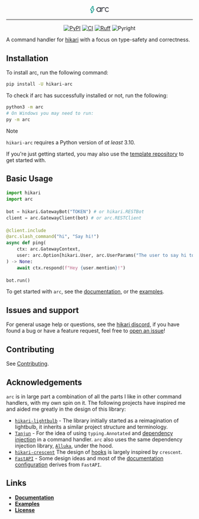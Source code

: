 <div align="center">
    <picture>
        <source media="(prefers-color-scheme: dark)" srcset="./docs/assets/branding/composed-darkmode.svg">
        <source media="(prefers-color-scheme: light)" srcset="./docs/assets/branding/composed-lightmode.svg">
        <img alt="The arc logo" src="./docs/assets/branding/composed-lightmode.svg" style="max-width: 10%;">
    </picture>
</div>

---

<div align="center">

[![PyPI](https://img.shields.io/pypi/v/hikari-arc)](https://pypi.org/project/hikari-arc)
[![CI](https://github.com/hypergonial/hikari-arc/actions/workflows/ci.yml/badge.svg)](https://github.com/hypergonial/hikari-arc/actions/workflows/ci.yml)
[![Ruff](https://img.shields.io/endpoint?url=https://raw.githubusercontent.com/charliermarsh/ruff/main/assets/badge/v1.json)](https://github.com/charliermarsh/ruff)
![Pyright](https://badgen.net/badge/Pyright/strict/2A6DB2)

</div>

A command handler for [hikari](https://github.com/hikari-py/hikari) with a focus on type-safety and correctness.

## Installation

To install arc, run the following command:

```sh
pip install -U hikari-arc
```

To check if arc has successfully installed or not, run the following:

```sh
python3 -m arc
# On Windows you may need to run:
py -m arc
```

> [!NOTE]
> `hikari-arc` requires a Python version of *at least* 3.10.

If you're just getting started, you may also use the [template repository](https://github.com/hypergonial/arc-template) to get started with.

## Basic Usage

```py
import hikari
import arc

bot = hikari.GatewayBot("TOKEN") # or hikari.RESTBot
client = arc.GatewayClient(bot) # or arc.RESTClient

@client.include
@arc.slash_command("hi", "Say hi!")
async def ping(
    ctx: arc.GatewayContext,
    user: arc.Option[hikari.User, arc.UserParams("The user to say hi to.")]
) -> None:
    await ctx.respond(f"Hey {user.mention}!")

bot.run()
```

To get started with `arc`, see the [documentation](https://arc.hypergonial.com), or the [examples](https://github.com/hypergonial/hikari-arc/tree/main/examples).

## Issues and support

For general usage help or questions, see the [hikari discord](https://discord.gg/hikari), if you have found a bug or have a feature request, feel free to [open an issue](https://github.com/hypergonial/hikari-arc/issues/new/choose)!

## Contributing

See [Contributing](./CONTRIBUTING.md).

## Acknowledgements

`arc` is in large part a combination of all the parts I like in other command handlers, with my own spin on it. The following projects have inspired me and aided me greatly in the design of this library:

- [`hikari-lightbulb`](https://github.com/tandemdude/hikari-lightbulb) - The library initially started as a reimagination of lightbulb, it inherits a similar project structure and terminology.
- [`Tanjun`](https://github.com/FasterSpeeding/Tanjun) - For the idea of using `typing.Annotated` and [dependency injection](https://arc.hypergonial.com/guides/dependency_injection/) in a command handler. `arc` also uses the same dependency injection library, [`Alluka`](https://github.com/FasterSpeeding/Alluka), under the hood.
- [`hikari-crescent`](https://github.com/hikari-crescent/hikari-crescent) The design of [hooks](https://arc.hypergonial.com/guides/hooks/) is largely inspired by `crescent`.
- [`FastAPI`](https://github.com/tiangolo/fastapi) - Some design ideas and most of the [documentation](https://arc.hypergonial.com/) [configuration](https://github.com/hypergonial/hikari-arc/blob/main/mkdocs.yml) derives from `FastAPI`.

## Links

- [**Documentation**](https://arc.hypergonial.com)
- [**Examples**](https://github.com/hypergonial/hikari-arc/tree/main/examples)
- [**License**](https://github.com/hypergonial/hikari-arc/blob/main/LICENSE)
